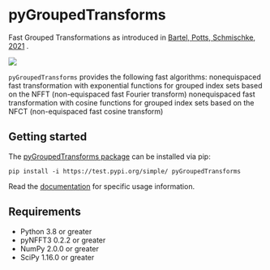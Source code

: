# pyGroupedTransforms

Fast Grouped Transformations as introduced in [Bartel, Potts, Schmischke, 2021](https://arxiv.org/abs/2010.10199) .

[![](https://github.com/NFFT/pyGroupedTransforms/actions/workflows/ci.yml/badge.svg)](https://github.com/NFFT/pyGroupedTransforms/actions/workflows/ci.yml)

`pyGroupedTransforms` provides the following fast algorithms:
nonequispaced fast transformation with exponential functions for grouped index sets based on the NFFT (non-equispaced fast Fourier transform)
nonequispaced fast transformation with cosine functions for grouped index sets based on the NFCT (non-equispaced fast cosine transform)

## Getting started

The [pyGroupedTransforms package](https://pypi.org/project/pyGroupedTransforms/) can be installed via pip:

```
pip install -i https://test.pypi.org/simple/ pyGroupedTransforms
```

Read the [documentation](https://nfft.github.io/pyGroupedTransforms/) for specific usage information.

Requirements
------------

- Python 3.8 or greater
- pyNFFT3 0.2.2 or greater
- NumPy 2.0.0 or greater
- SciPy 1.16.0 or greater
